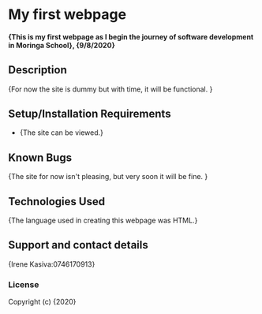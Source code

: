 
# My first webpage
#### {This is my first webpage as I begin the journey of software development in Moringa School}, {9/8/2020}
<!-- #### By **{List of contributors}** -->
## Description
{For now the site is dummy but with time, it will be functional. }
## Setup/Installation Requirements
* {The site can be viewed.}

## Known Bugs
{The site for now isn't pleasing, but very soon it will be fine. }
## Technologies Used
{The language used in creating this webpage was HTML.}
## Support and contact details
{Irene Kasiva:0746170913}
### License
Copyright (c) {2020} 